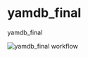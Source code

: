 # yamdb_final
yamdb_final


![yamdb_final workflow](https://github.com/bdcry/yamdb_final/actions/workflows/yamdb_workflow.yml/badge.svg)
